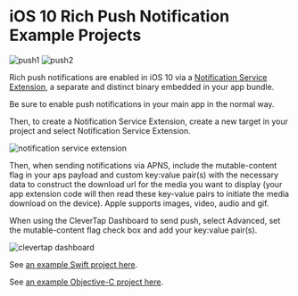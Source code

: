 # iOS 10 Rich Push Notification Example Projects

![push1](https://github.com/CleverTap/notification-examples-ios10/blob/master/images/push1.PNG)
![push2](https://github.com/CleverTap/notification-examples-ios10/blob/master/images/push2.PNG)

Rich push notifications are enabled in iOS 10 via a [Notification Service Extension](https://developer.apple.com/reference/usernotifications/unnotificationserviceextension), a separate and distinct binary embedded in your app bundle.

Be sure to enable push notifications in your main app in the normal way.

Then, to create a Notification Service Extension, create a new target in your project and select Notification Service Extension.

![notification service extension](https://github.com/CleverTap/notification-examples-ios10/blob/master/images/service_extension.png)

Then, when sending notifications via APNS, include the mutable-content flag in your aps payload and custom key:value pair(s) with the necessary data to construct the download url for the media you want to display (your app extension code will then read these key-value pairs to initiate the media download on the device).  Apple supports images, video, audio and gif.

When using the CleverTap Dashboard to send push, select Advanced, set the mutable-content flag check box and add your key:value pair(s).

![clevertap dashboard](https://github.com/CleverTap/notification-examples-ios10/blob/master/images/service_extension.png)

See [an example Swift project here](https://github.com/CleverTap/notification-examples-ios10/blob/master/notif10swift/NotificationService/NotificationService.swift).

See [an example Objective-C project here](https://github.com/CleverTap/notification-examples-ios10/blob/master/notif10objc/NotificationService/NotificationService.m).

